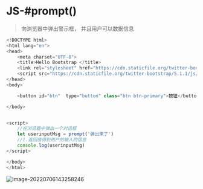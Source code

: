 # JS-#prompt()

> 向浏览器中弹出警示框， 并且用户可以数据信息

```javascript
<!DOCTYPE html>
<html lang="en">
<head>
    <meta charset="UTF-8">
    <title>Hello Bootstrap </title>
    <link rel="stylesheet" href="https://cdn.staticfile.org/twitter-bootstrap/5.1.1/css/bootstrap.min.css">
    <script src="https://cdn.staticfile.org/twitter-bootstrap/5.1.1/js/bootstrap.bundle.min.js"></script>
</head>
<body>

    <button id="btn"  type="button" class="btn btn-primary">按钮</button>

</body>


<script>
    //在浏览器中弹出一个对话框
    let userinputMsg = prompt('弹出来了')
    //1.返回值得到用户的输入的信息
    console.log(userinputMsg)
</script>

</body>
</html>
```



![image-20220706143258246](C:/Users/wangnaixing/AppData/Roaming/Typora/typora-user-images/image-20220706143258246.png)